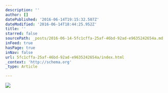 ```yaml
---
description: ''
author: []
datePublished: '2016-06-14T19:15:32.507Z'
dateModified: '2016-06-14T18:44:25.952Z'
title: ''
starred: false
sourcePath: _posts/2016-06-14-5fc1cffa-25af-46bd-92ad-e9635242654a.md
inFeed: true
hasPage: true
inNav: false
url: 5fc1cffa-25af-46bd-92ad-e9635242654a/index.html
_context: 'http://schema.org'
_type: Article

---
```

![](https://the-grid-user-content.s3-us-west-2.amazonaws.com/3346cf6a-3c49-47e4-a129-bb9924e2606a.jpg)